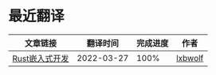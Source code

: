 # 最近翻译

| 文章链接 |  翻译时间 | 完成进度 | 作者 |
| ------- | ------- | -------- | ----- |
| [Rust嵌入式开发](https://github.com/studyrs/Rustt/blob/main/Posts/%5B2022-03-26%5D%20Rust%20嵌入式开发.md) | 2022-03-27 | 100% | [lxbwolf](https://github.com/lxbwolf) |
